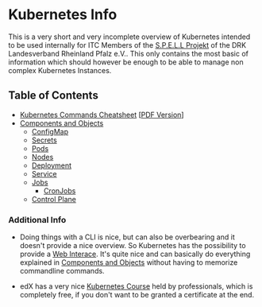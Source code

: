 # Kubernetes Info

This is a very short and very incomplete overview of Kubernetes intended to be used internally for ITC Members of the [S.P.E.L.L Projekt](https://spell-plattform.de/) of the DRK Landesverband Rheinland Pfalz e.V.. This only contains the most basic of information which should however be enough to be able to manage non complex Kubernetes Instances.

## Table of Contents

- [Kubernetes Commands Cheatsheet](./cheatsheet_commands.md) \[[PDF Version](/pdfs/cheatsheet_commands.pdf)]
- [Components and Objects](./components.md.md)
  - [ConfigMap](./yamls.md#configmap)
  - [Secrets](./yamls.md#secrets)
  - [Pods](./yamls.md#pods)
  - [Nodes](./yamls.md#nodes)
  - [Deployment](./yamls.md#deployment)
  - [Service](./yamls.md#service)
  - [Jobs](./yamls.md#jobs)
    - [CronJobs](./yamls.md#cronjobs)
  - [Control Plane](./yamls.md#control-plane)

### Additional Info

- Doing things with a CLI is nice, but can also be overbearing and it doesn't provide a nice overview. So Kubernetes has the possibility to provide a [Web Interace](https://kubernetes.io/docs/tasks/access-application-cluster/web-ui-dashboard/). It's quite nice and can basically do everything explained in [Components and Objects](./components.md) without having to memorize commandline commands.

- edX has a very nice [Kubernetes Course](https://www.edx.org/course/introduction-to-kubernetes) held by professionals, which is completely free, if you don't want to be granted a certificate at the end.
